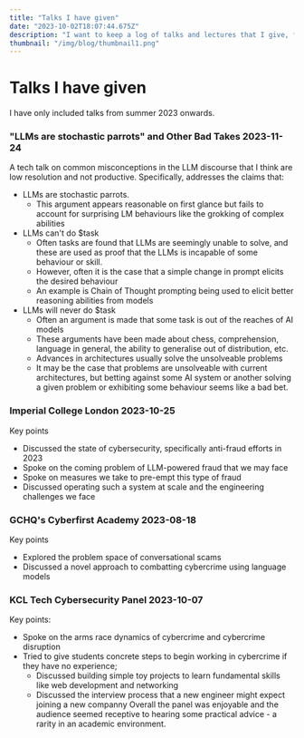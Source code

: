```yaml
---
title: "Talks I have given"
date: "2023-10-02T18:07:44.675Z"
description: "I want to keep a log of talks and lectures that I give, for posterity."
thumbnail: "/img/blog/thumbnail1.png"
---
```

# Talks I have given

I have only included talks from summer 2023 onwards. 

### "LLMs are stochastic parrots" and Other Bad Takes 2023-11-24 
A tech talk on common misconceptions in the LLM discourse that I think are low resolution and not productive. Specifically, addresses the claims that:
- LLMs are stochastic parrots. 
  - This argument appears reasonable on first glance but fails to account for surprising LM behaviours like the grokking of complex abilities
- LLMs can't do $task
  - Often tasks are found that LLMs are seemingly unable to solve, and these are used as proof that the LLMs is incapable of some behaviour or skill. 
  - However, often it is the case that a simple change in prompt elicits the desired behaviour
  - An example is Chain of Thought prompting being used to elicit better reasoning abilities from models 
- LLMs will never do $task
  - Often an argument is made that some task is out of the reaches of AI models
  - These arguments have been made about chess, comprehension, language in general, the ability to generalise out of distribution, etc. 
  - Advances in architectures usually solve the unsolveable problems
  - It may be the case that problems are unsolveable with current architectures, but betting against some AI system or another solving a given problem or exhibiting some behaviour seems like a bad bet. 

### Imperial College London 2023-10-25
Key points
- Discussed the state of cybersecurity, specifically anti-fraud efforts in 2023
- Spoke on the coming problem of LLM-powered fraud that we may face
- Spoke on measures we take to pre-empt this type of fraud
- Discussed operating such a system at scale and the engineering challenges we face

### GCHQ's Cyberfirst Academy 2023-08-18
Key points
- Explored the problem space of conversational scams
- Discussed a novel approach to combatting cybercrime using language models 

### KCL Tech Cybersecurity Panel 2023-10-07
Key points:
- Spoke on the arms race dynamics of cybercrime and cybercrime disruption 
- Tried to give students concrete steps to begin working in cybercrime if they have no experience; 
  - Discussed building simple toy projects to learn fundamental skills like web development and networking
  - Discussed the interview process that a new engineer might expect joining a new companny
Overall the panel was enjoyable and the audience seemed receptive to hearing some practical advice - a rarity in an academic environment. 
